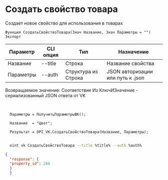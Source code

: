 ﻿---
sidebar_position: 2
---

# Создать свойство товара
 Создает новое свойство для использования в товарах



`Функция СоздатьСвойствоТовара(Знач Название, Знач Параметры = "") Экспорт`

  | Параметр | CLI опция | Тип | Назначение |
  |-|-|-|-|
  | Название | --title | Строка | Название свойства |
  | Параметры | --auth | Структура из Строка | JSON авторизации или путь к .json |

  
  Возвращаемое значение:   Соответствие Из КлючИЗначение - сериализованный JSON ответа от VK

<br/>




```bsl title="Пример кода"
  Параметры = ПолучитьПараметрыВК();
  
  Название  = "Цвет";
  
  Результат = OPI_VK.СоздатьСвойствоТовара(Название, Параметры);
```



```sh title="Пример команды CLI"
    
  oint vk СоздатьСвойствоТовара --title %title% --auth %auth%

```

```json title="Результат"
{
  "response": {
  "property_id": 260
  }
  }
```
